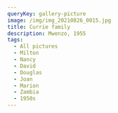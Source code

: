 ```yaml
---
queryKey: gallery-picture
image: /img/img_20210826_0015.jpg
title: Currie family
description: Mwenzo, 1955
tags:
  - All pictures
  - Milton
  - Nancy
  - David
  - Douglas
  - Joan
  - Marion
  - Zambia
  - 1950s
---
```

